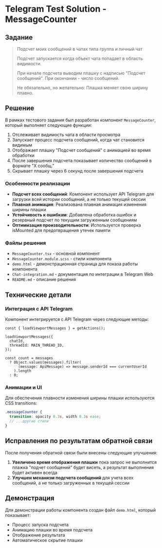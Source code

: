 # Telegram Test Solution - MessageCounter

## Задание

> Подсчет моих сообщений в чатах типа группа и личный чат
>
> Подсчет запускается когда объект чата попадает в область видимости.
>
> При начале подсчета выводим плашку с надписью "Подсчет сообщений". При окончании - число сообщений.
>
> Не обязательно, но желательно: Плашка меняет свою ширину плавно.

## Решение

В рамках тестового задания был разработан компонент `MessageCounter`, который выполняет следующие функции:

1. Отслеживает видимость чата в области просмотра
2. Запускает процесс подсчета сообщений, когда чат становится видимым
3. Отображает плашку "Подсчет сообщений" с анимацией во время обработки
4. После завершения подсчета показывает количество сообщений в формате "X сообщ."
5. Скрывает плашку через 6 секунд после завершения подсчета

### Особенности реализации

- **Подсчет всех сообщений**: Компонент использует API Telegram для загрузки всей истории сообщений, а не только текущей сессии
- **Плавная анимация**: Реализована плавная анимация изменения ширины плашки
- **Устойчивость к ошибкам**: Добавлена обработка ошибок и резервный подсчет по текущим загруженным сообщениям
- **Оптимизация производительности**: Используется проверка isMounted для предотвращения утечек памяти

### Файлы решения

- `MessageCounter.tsx` - основной компонент
- `MessageCounter.module.scss` - стили компонента
- `demo.html` - демонстрационная страница для показа работы компонента
- `Chat-integration.md` - документация по интеграции в Telegram Web
- `README.md` - описание решения

## Технические детали

### Интеграция с API Telegram

Компонент интегрируется с API Telegram через следующие методы:

```tsx
const { loadViewportMessages } = getActions();

loadViewportMessages({
  chatId,
  threadId: MAIN_THREAD_ID,
});

const count = messages
  ? Object.values(messages).filter(
      (message: ApiMessage) => message.senderId === currentUserId
    ).length
  : 0;
```

### Анимации и UI

Для обеспечения плавности изменения ширины плашки используются CSS transitions:

```scss
.messageCounter {
  transition: opacity 0.3s, width 0.3s ease;
  // ...другие стили
}
```

## Исправления по результатам обратной связи

После получения обратной связи были внесены следующие улучшения:

1. **Увеличено время отображения плашки** пока запрос не выполнится плажка "подчет сообщений" будет висеть, а результат выполнения будет активен всегда
2. **Улучшен механизм подсчета сообщений** для учета всех сообщений, а не только загруженных в текущей сессии

## Демонстрация

Для демонстрации работы компонента создан файл `demo.html`, который показывает:

- Процесс запуска подсчета
- Анимацию плашки во время подсчета
- Отображение результата
- Автоматическое скрытие плашки
